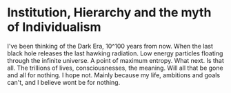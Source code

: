 # Institution, Hierarchy and the myth of Individualism



I've been thinking of the Dark Era, 10^100 years from now. When the last black hole releases the last hawking radiation. Low energy particles floating through the infinite universe. A point of maximum entropy. What next. Is that all. The trillions of lives, consciousnesses, the meaning. Will all that be gone and all for nothing. I hope not. Mainly because my life, ambitions and goals can't, and I believe wont be for nothing. 
